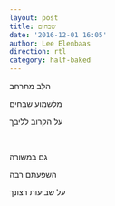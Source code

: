 ```yaml
---
layout: post
title: שבחים
date: '2016-12-01 16:05'
author: Lee Elenbaas
direction: rtl
category: half-baked
---
```


הלב מתרחב

מלשמוע שבחים

על הקרוב לליבך

<br>

גם במשורה

השפעתם רבה

על שביעות רצונך
